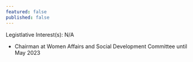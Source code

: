 ```yaml
---
featured: false
published: false
---
```

Legistlative Interest(s): N/A

* Chairman at Women Affairs and Social Development Committee until May 2023
